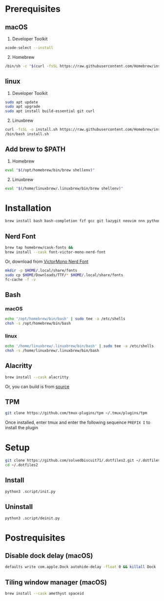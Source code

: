 # Prerequisites

## macOS

1. Developer Toolkit
```sh
xcode-select --install
```

2. Homebrew
```sh
/bin/sh -c "$(curl -fsSL https://raw.githubusercontent.com/Homebrew/install/HEAD/install.sh)"
```

## linux

1. Developer Toolkit
```sh
sudo apt update
sudo apt upgrade
sudo apt install build-essential git curl
```

2. Linuxbrew
```sh
curl -fsSL -o install.sh https://raw.githubusercontent.com/Homebrew/install/HEAD/install.sh
/bin/bash install.sh
```

## Add brew to $PATH

1. Homebrew
```sh
eval "$(/opt/homebrew/bin/brew shellenv)"
```

2. Linuxbrew
```sh
eval "$(/home/linuxbrew/.linuxbrew/bin/brew shellenv)"
```

# Installation

```sh
brew install bash bash-completion fzf gcc git lazygit neovim nnn python3 tmux zoxide
```

## Nerd Font

```sh
brew tap homebrew/cask-fonts &&
brew install --cask font-victor-mono-nerd-font
```

Or, download from [VictorMono Nerd Font](https://github.com/ryanoasis/nerd-fonts/releases/download/v3.0.2/VictorMono.zip)
```sh
mkdir -p $HOME/.local/share/fonts
sudo cp $HOME/Downloads/TTF/* $HOME/.local/share/fonts
fc-cache -f -v
```

## Bash

### macOS
```sh
echo '/opt/homebrew/bin/bash' | sudo tee -a /etc/shells
chsh -s /opt/homebrew/bin/bash
```

### linux
```sh
echo '/home/linuxbrew/.linuxbrew/bin/bash' | sudo tee -a /etc/shells
chsh -s /home/linuxbrew/.linuxbrew/bin/bash
```

## Alacritty

```sh
brew install --cask alacritty
```

Or, you can build is from [source](https://github.com/alacritty/alacritty/blob/master/INSTALL.md)

## TPM

```sh
git clone https://github.com/tmux-plugins/tpm ~/.tmux/plugins/tpm
```

Once installed, enter tmux and enter the following sequence `PREFIX I` to install the plugin

# Setup

```sh
git clone https://github.com/solvedbiscuit71/.dotfiles2.git ~/.dotfiles2
cd ~/.dotfiles2
```

## Install
```sh
python3 .script/init.py
```

## Uninstall
```sh
python3 .script/deinit.py
```

# Postrequisites

## Disable dock delay (macOS)

```sh
defaults write com.apple.Dock autohide-delay -float 0 && killall Dock
```

## Tiling window manager (macOS)

```sh
brew install --cask amethyst spaceid
```
